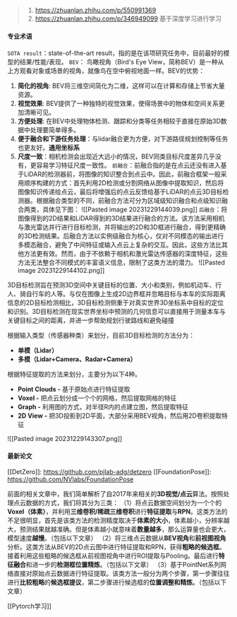 >1. https://zhuanlan.zhihu.com/p/550991369
>2. https://zhuanlan.zhihu.com/p/346949099 基于深度学习进行学习

#### 专业术语
`SOTA result`：state-of-the-art result，指的是在该项研究任务中，目前最好的模型的结果/性能/表现。
`BEV`： 鸟瞰视角（Bird's Eye View，简称BEV）是一种从上方观看对象或场景的视角，就像鸟在空中俯视地面一样。BEV的优势：
1. **简化的视角**: BEV将三维空间简化为二维，这样可以在计算和存储上节省大量资源。
2. **视觉效果**: BEV提供了一种独特的视觉效果，使得场景中的物体和空间关系更加清晰可见。
3. **方便处理**: 在BEV中处理物体检测、跟踪和分类等任务相较于直接在原始3D数据中处理要简单得多。
4. **便于融合和下游任务处理**：与lidar融合更为方便，对下游路径规划控制等任务也更友好。**通用坐标系**
5. **尺度一致**：相机检测会出现近大远小的情况，BEV同类目标尺度差异几乎没有，更容易学习特征尺度一致性。
`前融合`：前融合指的是在点云还没有进入基于LiDAR的检测器前，将图像的知识整合到点云中。因此，前融合框架一般采用顺序构建的方式：首先利用2D检测或分割网络从图像中提取知识，然后将图像知识传递给点云，最后将增强后的点云反馈给基于LiDAR的点云3D目标检测器。根据融合类型的不同，前融合方法可分为区域级知识融合和点级知识融合两类，具体见下图：
![[Pasted image 20231229144039.png]]
`后融合`：将图像得到的2D结果和LiDAR得到的3D结果进行融合的方法。该方法采用相机与激光雷达并行进行目标检测，并将输出的2D和3D框进行融合，得到更精确的3D检测结果。后融合方法以实例级融合为核心，仅对不同模态的输出进行多模态融合，避免了中间特征或输入点云上复杂的交互。因此，这些方法比其他方法更有效。然而，由于不依赖于相机和激光雷达传感器的深度特征，这些方法无法整合不同模式的丰富语义信息，限制了这类方法的潜力。
![[Pasted image 20231229144102.png]]

3D目标检测旨在预测3D空间中关键目标的位置、大小和类别，例如机动车、行人、骑自行车的人等。与仅在图像上生成2D边界框并忽略目标与本车的实际距离信息的2D目标检测相比，3D目标检测侧重于对真实世界3D坐标系中目标的定位和识别。3D目标检测在现实世界坐标中预测的几何信息可以直接用于测量本车与关键目标之间的距离，并进一步帮助规划行驶路线和避免碰撞

根据输入类型（传感器种类）来划分，目前3D目标检测的方法分为：
- **单模（Lidar）**
- **多模（Lidar+Camera、Radar+Camera）**

根据特征提取的方法来划分，主要分为以下4种。
- **Point Clouds -** 基于原始点进行特征提取
- **Voxel -** 把点云划分成一个个的网格，然后提取网格的特征
- **Graph -** 利用图的方式，对半径R内的点建立图，然后提取特征
- **2D View -** 把3D投影到2D平面，大部分采用BEV视角，然后用2D卷积提取特征

![[Pasted image 20231229143307.png]]



#### 最新论文
[[DetZero]]: https://github.com/pjlab-adg/detzero
[[FoundationPose]]: https://github.com/NVlabs/FoundationPose


前面的相关文章中，我们简单解析了自2017年来相关的**3D视觉/点云**算法。按照处理点云数据的方式，我们将其分为三类：
（1）将点云数据空间划分为一个个的**Voxel（体素）**，并利用**三维卷积/稀疏三维卷积**进行**特征提取**与**RPN**。这类方法的不足很明显，首先是该类方法的检测精度取决于**体素的大小**，体素越小，分辨率越大，预测结果就越准确。但是体素越小就意味着**数量越多**，那么运算量也会更大，模型速度**越慢**。（包括以下文章）
（2）将三维点云数据从**BEV视角**和**前视图视角**分析。这类方法从BEV的2D点云图中进行特征提取和RPN，获得**粗略的候选框**。接着利用这些粗略的候选框从前视图视角中进行ROI提取与Pooling。最后进行**特征融合**和进一步的**检测框位置精炼**。（包括以下文章）
（3）基于PointNet系列网络直接对原始点云数据进行特征提取。该类方法一般分为两个步骤，第一步骤往往进行**比较粗略**的**候选框提议**，第二步骤进行候选框的**位置调整和精炼**。（包括以下文章）

[[Pytorch学习]]
